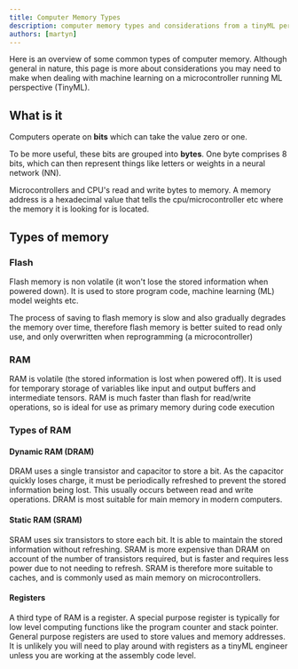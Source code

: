```yaml
---
title: Computer Memory Types
description: computer memory types and considerations from a tinyML perspective
authors: [martyn]
---
```

Here is an overview of some common types of computer memory. Although general in nature, this page is more about considerations
you may need to make when dealing with machine learning on a microcontroller running ML perspective (TinyML).
<!--truncate-->
## What is it
Computers operate on **bits** which can take the value zero or one.

To be more useful, these bits are grouped into **bytes**. One byte comprises 8 bits, which can then represent things like letters 
or weights in a neural network (NN). 

Microcontrollers and CPU's read and write bytes to memory.  A memory address is a hexadecimal value that tells the 
cpu/microcontroller etc where the memory it is looking for is located.

## Types of memory
### Flash 
Flash memory is non volatile (it won't lose the stored information when powered down). It is used to store program code, 
machine learning (ML) model weights etc. 

The process of saving to flash memory is slow and also gradually degrades the memory over time, therefore flash memory 
is better suited to read only use, and only overwritten when reprogramming (a microcontroller)
### RAM
RAM is volatile (the stored information is lost when powered off). It is used for temporary storage of variables like 
input and output buffers and intermediate tensors. RAM is much faster than flash for read/write operations, so is ideal 
for use as primary memory during code execution

### Types of RAM
#### Dynamic RAM (DRAM)
DRAM uses a single transistor and capacitor to store a bit. As the capacitor quickly loses charge, it must be periodically 
refreshed to prevent the stored information being lost. This usually occurs between read and write operations. DRAM is 
most suitable for main memory in modern computers.

#### Static RAM (SRAM)
SRAM uses six transistors to store each bit. It is able to maintain the stored information without refreshing. SRAM is 
more expensive than DRAM on account of the number of transistors required, but is faster and requires less power due to 
not needing to refresh. SRAM is therefore more suitable to caches, and is commonly used as main memory on microcontrollers.

#### Registers
A third type of RAM is a register. A special purpose register is typically for low level computing functions like the program 
counter and stack pointer. General purpose registers are used to store values and memory addresses. It is unlikely you 
will need to play around with registers as a tinyML engineer unless you are working at the assembly code level.
